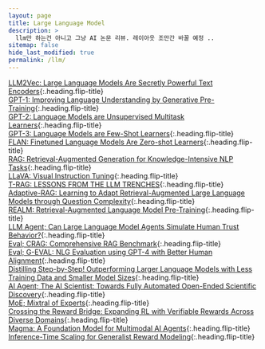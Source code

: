 ```yaml
---
layout: page
title: Large Language Model
description: >
  llm만 하는건 아니고 그냥 AI 논문 리뷰. 레이아웃 조만간 바꿀 예정 ..
sitemap: false
hide_last_modified: true
permalink: /llm/
---
```


[LLM2Vec: Large Language Models Are Secretly Powerful Text Encoders]{:.heading.flip-title} \
[GPT-1: Improving Language Understanding by Generative Pre-Training]{:.heading.flip-title} \
[GPT-2: Language Models are Unsupervised Multitask Learners]{:.heading.flip-title} \
[GPT-3: Language Models are Few-Shot Learners]{:.heading.flip-title} \
[FLAN: Finetuned Language Models Are Zero-shot Learners]{:.heading.flip-title} \
[RAG: Retrieval-Augmented Generation for Knowledge-Intensive NLP Tasks]{:.heading.flip-title} \
[LLaVA: Visual Instruction Tuning]{:.heading.flip-title} \
[T-RAG: LESSONS FROM THE LLM TRENCHES]{:.heading.flip-title} \
[Adaptive-RAG: Learning to Adapt Retrieval-Augmented Large Language Models through Question Complexity]{:.heading.flip-title} \
[REALM: Retrieval-Augmented Language Model Pre-Training]{:.heading.flip-title} \
[LLM Agent; Can Large Language Model Agents Simulate Human Trust Behavior?]{:.heading.flip-title} \
[Eval; CRAG: Comprehensive RAG Benchmark]{:.heading.flip-title} \
[Eval; G-EVAL: NLG Evaluation using GPT-4 with Better Human Alignment]{:.heading.flip-title} \
[Distilling Step-by-Step! Outperforming Larger Language Models with Less Training Data and Smaller Model Sizes]{:.heading.flip-title} \
[AI Agent; The AI Scientist: Towards Fully Automated Open-Ended Scientific Discovery]{:.heading.flip-title} \
[MoE; Mixtral of Experts]{:.heading.flip-title} \
[Crossing the Reward Bridge: Expanding RL with Verifiable Rewards Across Diverse Domains]{:.heading.flip-title} \
[Magma: A Foundation Model for Multimodal AI Agents]{:.heading.flip-title} \
[Inference-Time Scaling for Generalist Reward Modeling]{:.heading.flip-title}


[LLM2Vec: Large Language Models Are Secretly Powerful Text Encoders]: /llm/2024-05-16-llm1
[GPT-1: Improving Language Understanding by Generative Pre-Training]: /llm/2024-05-16-llm2
[GPT-2: Language Models are Unsupervised Multitask Learners]: /llm/2025-12-24-llm3
[GPT-3: Language Models are Few-Shot Learners]: /llm/2025-12-27-llm4
[FLAN: Finetuned Language Models Are Zero-shot Learners]: /llm/2025-12-27-llm5
[RAG: Retrieval-Augmented Generation for Knowledge-Intensive NLP Tasks]: /llm/2025-01-05-llm6
[LLaVA: Visual Instruction Tuning]: /llm/2025-01-17-llm7
[T-RAG: LESSONS FROM THE LLM TRENCHES]: /llm/2025-01-24-llm8
[Adaptive-RAG: Learning to Adapt Retrieval-Augmented Large Language Models through Question Complexity]: /llm/2025-01-30-llm9
[REALM: Retrieval-Augmented Language Model Pre-Training]: /llm/2025-02-07-llm10
[LLM Agent; Can Large Language Model Agents Simulate Human Trust Behavior?]: /llm/2025-02-21-llm11
[Eval; CRAG: Comprehensive RAG Benchmark]: /llm/2025-02-25-llm12
[Eval; G-EVAL: NLG Evaluation using GPT-4 with Better Human Alignment]: /llm/2025-02-28-llm13
[Distilling Step-by-Step! Outperforming Larger Language Models with Less Training Data and Smaller Model Sizes]: /llm/2025-03-07-llm14
[AI Agent; The AI Scientist: Towards Fully Automated Open-Ended Scientific Discovery]: /llm/2025-03-21-llm15
[MoE; Mixtral of Experts]: /llm/2025-03-21-llm16
[Crossing the Reward Bridge: Expanding RL with Verifiable Rewards Across Diverse Domains]: /llm/2025-04-02-llm17
[Magma: A Foundation Model for Multimodal AI Agents]: /llm/2025-04-08-llm18
[Inference-Time Scaling for Generalist Reward Modeling]: /llm/2025-04-09-llm19